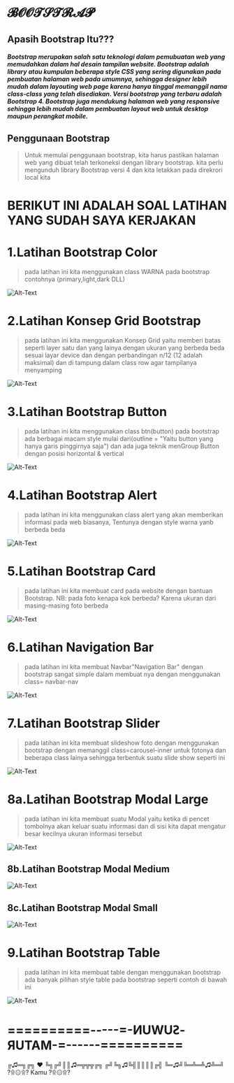 # 𝓑𝓞𝓞𝓣𝓢𝓣𝓡𝓐𝓟
>
## Apasih Bootstrap Itu???
##### Bootstrap merupakan salah satu teknologi dalam pemubuatan web yang memudahkan dalam hal desain tampilan website. Bootstrap adalah library atau kumpulan beberapa style CSS yang sering digunakan pada pembuatan halaman web pada umumnya, sehingga designer lebih mudah dalam layouting web page karena hanya tinggal memanggil nama class-class yang telah disediakan. Versi bootstrap yang terbaru adalah Bootstrap 4. Bootstrap juga mendukung halaman web yang responsive sehingga lebih mudah dalam pembuatan layout web untuk desktop maupun perangkat mobile. 

## Penggunaan Bootstrap 
> Untuk memulai penggunaan bootstrap, kita harus pastikan halaman web yang dibuat telah terkoneksi dengan library bootstrap. kita perlu mengunduh library Bootstrap versi 4 dan kita letakkan pada direkrori local kita  
>
# BERIKUT INI ADALAH SOAL LATIHAN YANG SUDAH SAYA KERJAKAN
>
>
# 1.Latihan Bootstrap Color 

>pada latihan ini kita menggunakan class WARNA pada bootstrap contohnya (primary,light,dark DLL) 

![Alt-Text](https://github.com/rendiwibawa/BOOTSTRAP/blob/master/Hasil%20run/1.JPG)

# 2.Latihan Konsep Grid Bootstrap

>pada latihan ini kita menggunakan Konsep Grid yaitu memberi batas seperti layer satu dan yang lainya dengan ukuran yang berbeda beda sesuai layar device dan dengan perbandingan n/12 (12 adalah maksimal) dan di tampung dalam class row agar tampilanya menyamping

![Alt-Text](https://github.com/rendiwibawa/BOOTSTRAP/blob/master/Hasil%20run/2.JPG)

# 3.Latihan Bootstrap Button 

>pada latihan ini kita menggunakan class btn(button) pada bootstrap ada berbagai macam style mulai dari(outline = "Yaitu button yang hanya garis pinggirnya saja") dan ada juga teknik menGroup Button dengan posisi horizontal & vertical 

![Alt-Text](https://github.com/rendiwibawa/BOOTSTRAP/blob/master/Hasil%20run/3.JPG)

# 4.Latihan Bootstrap Alert 

>pada latihan ini kita menggunakan class alert yang akan memberikan informasi pada web biasanya, Tentunya dengan style warna yanb berbeda beda 

![Alt-Text](https://github.com/rendiwibawa/BOOTSTRAP/blob/master/Hasil%20run/4.JPG)

# 5.Latihan Bootstrap Card

 >pada latihan ini kita membuat card pada website dengan bantuan Bootstrap. NB: pada foto kenapa kok berbeda? Karena ukuran dari masing-masing foto berbeda

![Alt-Text](https://github.com/rendiwibawa/BOOTSTRAP/blob/master/Hasil%20run/5.JPG)

# 6.Latihan Navigation Bar 

>pada latihan ini kita membuat Navbar"Navigation Bar" dengan bootstrap sangat simple dalam membuat nya dengan menggunakan class= navbar-nav

![Alt-Text](https://github.com/rendiwibawa/BOOTSTRAP/blob/master/Hasil%20run/6.JPG)

# 7.Latihan Bootstrap Slider 

>pada latihan ini kita membuat slideshow foto dengan menggunakan bootstrap dengan memanggil class=carousel-inner untuk fotonya dan beberapa class lainya sehingga terbentuk suatu slide show seperti ini

![Alt-Text](https://github.com/rendiwibawa/BOOTSTRAP/blob/master/Hasil%20run/7.JPG)

# 8a.Latihan Bootstrap Modal Large

>pada latihan ini kita membuat suatu Modal yaitu ketika di pencet tombolnya akan keluar suatu informasi dan di sisi kita dapat mengatur besar kecilnya ukuran informasi tersebut

![Alt-Text](https://github.com/rendiwibawa/BOOTSTRAP/blob/master/Hasil%20run/8.1.JPG)

## 8b.Latihan Bootstrap Modal Medium

![Alt-Text](https://github.com/rendiwibawa/BOOTSTRAP/blob/master/Hasil%20run/8.2.JPG)

## 8c.Latihan Bootstrap Modal Small

![Alt-Text](https://github.com/rendiwibawa/BOOTSTRAP/blob/master/Hasil%20run/8.3.JPG)

# 9.Latihan Bootstrap Table 

>pada latihan ini kita membuat table dengan menggunakan bootstrap ada banyak pilihan style table pada bootstrap seperti contoh di bawah ini

![Alt-Text](https://github.com/rendiwibawa/BOOTSTRAP/blob/master/Hasil%20run/9.JPG)


>
# ==========-----=-ͶUWUꙄ-ЯUTAM-=------==========

╔♫═╗╔╗ ♥
╚╗╔╝║║♫═╦╦╦╔╗
╔╝╚╗♫╚╣║║║║╔╣
╚═♫╝╚═╩═╩♫╩═╝
?۩۞۩? Kamu ?۩۞۩?
